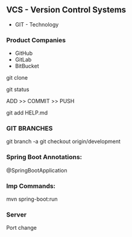 ## VCS - Version Control Systems

-  GIT - Technology

### Product Companies
- GitHub
- GitLab
- BitBucket

git clone <URL>

git status

ADD >> COMMIT >> PUSH

git add HELP.md

### GIT BRANCHES
git branch -a
git checkout origin/development


### Spring Boot Annotations:
@SpringBootApplication


### Imp Commands:
mvn spring-boot:run

### Server
Port change